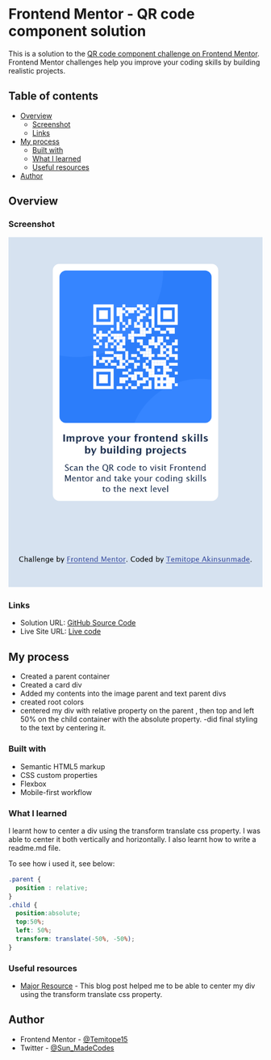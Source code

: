 # Frontend Mentor - QR code component solution

This is a solution to the [QR code component challenge on Frontend Mentor](https://www.frontendmentor.io/challenges/qr-code-component-iux_sIO_H). Frontend Mentor challenges help you improve your coding skills by building realistic projects. 

## Table of contents

- [Overview](#overview)
  - [Screenshot](#screenshot)
  - [Links](#links)
- [My process](#my-process)
  - [Built with](#built-with)
  - [What I learned](#what-i-learned)
  - [Useful resources](#useful-resources)
- [Author](#author)



## Overview

### Screenshot

![](./images/QR_CODE-SCREENSHOT.png)


### Links

- Solution URL: [GitHub Source Code](https://github.com/Temitope15/frontend-mentor-1)
- Live Site URL: [Live code](https://temitope15.github.io/frontend-mentor-1/)

## My process

- Created a parent container
- Created a card div
- Added my contents into the image parent and text parent divs
- created root colors
- centered my div with relative property on the parent , then top  and left 50% on the child container with the absolute property.
-did final styling to the text by centering it. 

### Built with

- Semantic HTML5 markup
- CSS custom properties
- Flexbox
- Mobile-first workflow


### What I learned

I learnt how to center a div using the transform translate css property. I was able to center it both vertically and horizontally. I also learnt how to write a readme.md file.

To see how i used it, see below:


```css
.parent {
  position : relative;
}
.child {
  position:absolute;
  top:50%;
  left: 50%;
  transform: translate(-50%, -50%);
}
```


### Useful resources

- [Major Resource](https://www.freecodecamp.org/news/how-to-center-anything-with-css-align-a-div-text-and-more/) - This blog post helped me to be able to center my div using the transform translate css property.


## Author

- Frontend Mentor - [@Temitope15](https://www.frontendmentor.io/profile/Temitope15)
- Twitter - [@Sun_MadeCodes](https://www.twitter.com/Sun_MadeCodes)




